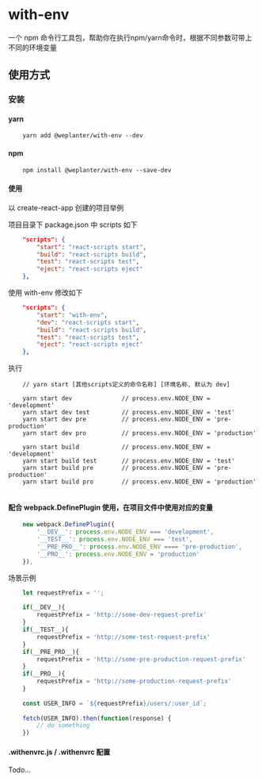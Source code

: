 # with-env
一个 npm 命令行工具包，帮助你在执行npm/yarn命令时，根据不同参数可带上不同的环境变量


## 使用方式

### 安装

#### yarn

```shell
    yarn add @weplanter/with-env --dev
```

#### npm

```shell
    npm install @weplanter/with-env --save-dev
```

#### 使用

以 create-react-app 创建的项目举例

项目目录下 package.json 中 scripts 如下

```json
    "scripts": {
        "start": "react-scripts start",
        "build": "react-scripts build",
        "test": "react-scripts test",
        "eject": "react-scripts eject"
    },
```

使用 with-env 修改如下

```json
    "scripts": {
        "start": "with-env",
        "dev": "react-scripts start",
        "build": "react-scripts build",
        "test": "react-scripts test",
        "eject": "react-scripts eject"
    },
```

执行

```
    // yarn start [其他scripts定义的命令名称] [环境名称, 默认为 dev]
    
    yarn start dev              // process.env.NODE_ENV = 'development'
    yarn start dev test         // process.env.NODE_ENV = 'test'
    yarn start dev pre          // process.env.NODE_ENV = 'pre-production'
    yarn start dev pro          // process.env.NODE_ENV = 'production'
    
    yarn start build            // process.env.NODE_ENV = 'development'
    yarn start build test       // process.env.NODE_ENV = 'test'
    yarn start build pre        // process.env.NODE_ENV = 'pre-production'
    yarn start build pro        // process.env.NODE_ENV = 'production'
    
```


#### 配合 webpack.DefinePlugin 使用，在项目文件中使用对应的变量

```javascript
    new webpack.DefinePlugin({
        '__DEV__': process.env.NODE_ENV === 'development',
        '__TEST__': process.env.NODE_ENV === 'test',
        '__PRE_PRO__': process.env.NODE_ENV ==== 'pre-production',
        '__PRO__': process.env.NODE_ENV = 'production'
    }),
```

场景示例

```javascript
    let requestPrefix = '';
    
    if(__DEV__){
        requestPrefix = 'http://some-dev-request-prefix'
    }
    if(__TEST__){
        requestPrefix = 'http://some-test-request-prefix'
    }
    if(__PRE_PRO__){
        requestPrefix = 'http://some-pre-production-request-prefix'
    }
    if(__PRO__){
        requestPrefix = 'http://some-production-request-prefix'
    }
    
    const USER_INFO = `${requestPrefix}/users/:user_id`;
    
    fetch(USER_INFO).then(function(response) {
        // do something
    })
```


#### .withenvrc.js / .withenvrc 配置

Todo...

